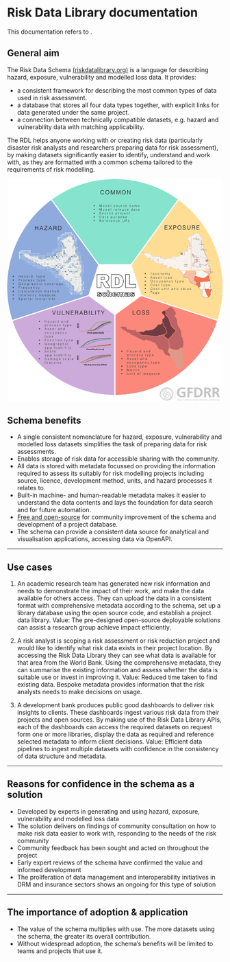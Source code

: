 # Risk Data Library documentation

This documentation refers to .

## General aim

The Risk Data Schema [(riskdatalibrary.org)](http://riskdatalibrary.org) is a language for describing hazard, exposure, vulnerability and modelled loss data. It provides:

- a consistent framework for describing the most common types of data used in risk assessment.
- a database that stores all four data types together, with explicit links for data generated under the same project.
- a connection between technically compatible datasets, e.g. hazard and vulnerability data with matching applicability.

The RDL helps anyone working with or creating risk data (particularly disaster risk analysts and researchers preparing data for risk assessment), by making datasets significantly easier to identify, understand and work with, as they are formatted with a common schema tailored to the requirements of risk modelling.

![Screenshot](img/RDL_diagram.png)

## Schema benefits
- A single consistent nomenclature for hazard, exposure, vulnerability and modelled loss datasets simplifies the task of preparing data for risk assessments.
- Enables storage of risk data for accessible sharing with the community.
- All data is stored with metadata focussed on providing the information required to assess its suitably for risk modelling projects including source, licence, development method, units, and hazard processes it relates to.
- Built-in machine- and human-readable metadata makes it easier to understand the data contents and lays the foundation for data search and for future automation.
- [Free and open-source](https://github.com/GFDRR/rdl-data/) for community improvement of the schema and development of a project database.
- The schema can provide a consistent data source for analytical and visualisation applications, accessing data via OpenAPI.

---

## Use cases
1. An academic research team has generated new risk information and needs to demonstrate the impact of their work, and make the data available for others access. They can upload the data in a consistent format with comprehensive metadata according to the schema, set up a library database using the open source code, and establish a project data library. Value: The pre-designed open-source deployable solutions can assist a research group achieve impact efficiently.

2. A risk analyst is scoping a risk assessment or risk reduction project and would like to identify what risk data exists in their project location. By accessing the Risk Data Library they can see what data is available for that area from the World Bank. Using the comprehensive metadata, they can summarise the existing information and assess whether the data is suitable use or invest in improving it. Value: Reduced time taken to find existing data. Bespoke metadata provides information that the risk analysts needs to make decisions on usage.

3. A development bank produces public good dashboards to deliver risk insights to clients. These dashboards ingest various risk data from their projects and open sources. By making use of the Risk Data Library APIs, each of the dashboards can access the required datasets on request form one or more libraries, display the data as required and reference selected metadata to inform client decisions. Value: Efficient data pipelines to ingest multiple datasets with confidence in the consistency of data structure and metadata.

---

## Reasons for confidence in the schema as a solution

- Developed by experts in generating and using hazard, exposure, vulnerability and modelled loss data
- The solution delivers on findings of community consultation on how to make risk data easier to work with, responding to the needs of the risk community
- Community feedback has been sought and acted on throughout the project
- Early expert reviews of the schema have confirmed the value and informed development
- The proliferation of data management and interoperability initiatives in DRM and insurance sectors shows an ongoing for this type of solution


---

## The importance of adoption & application
- The value of the schema multiplies with use. The more datasets using the schema, the greater its overall contribution.
- Without widespread adoption, the schema’s benefits will be limited to teams and projects that use it.